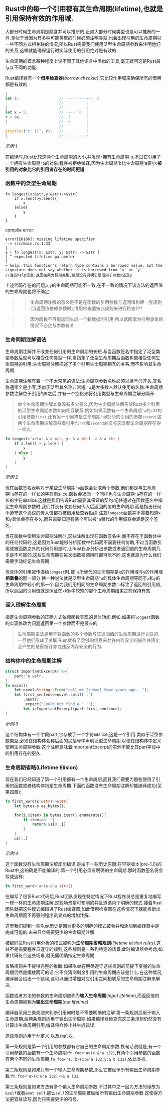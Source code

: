 ## Rust中的每一个引用都有其生命周期(lifetime),也就是引用保持有效的作用域.

大部分时候生命周期是隐含并可以推断的,正如大部分时候类型也是可以推断的一样.类似于当因为有多种可能类型的时候必须注明类型,也会出现引用的生命周期以一些不同方式相关联的情况,所以Rust需要我们使用泛型生命周期参数来注明他们的关系,这样就能确保运行时实际使用的引用绝对是有效的.

生命周期的概念某种程度上说不同于其他语言中类似的工具,毫无疑问这是Rust最与众不同的功能.

Rust编译器有一个**借用检查器**(*borrow checker*),它比较作用域来确保所有的借用都是有效的.
```rust
{
let r;                  // ---------+-- 'a
                        //          |
{                       //          |
let x = 5;              // -+-- 'b  |
r = &x;                 //  |       |
}                       // -+       |
                        //          |
println!("r: {}", r);   //          |
}                       // ---------+
```
*示例:1*

在编译时,Rust比较这两个生命周期的大小,并发现`r`拥有生命周期`'a`,不过它引用了一个拥有生命周期`'b`的对象.程序被拒绝编译,因为生命周期'b比生命周期'a要小:**被引用的对象比它的引用者存在的时间更短**

### 函数中的泛型生命周期

```
fn longest(x:&str,y:&str)->&str{
    if x.len()>y.len(){
        x
    }else{
        y
    }
}
```
complie error:
```
error[E0106]: missing lifetime specifier
--> src/main.rs:1:33
|
1 | fn longest(x: &str, y: &str) -> &str {
| ^ expected lifetime parameter
|
= help: this function's return type contains a borrowed value, but the
signature does not say whether it is borrowed from `x` or `y`
//注意help信息:返回结果为引用类型,但是没有说明它是借用于参数x还是y
```
上述代码存在的问题,`x`,`y`的生命同期可能不一致,在不一致的情况下该方法的返回值的生命周期也将不确定.

>> 生命周期注解的意义是不是在函数的引用参数与返回值构建一套规则(当返回值依赖参数时),借用检查器按此规则来进行检查???

>> 因为函数不可能返回生成一个新数据的引用,所以返回值为引用类型的情况下必定与参数有关


### 生命同期注解语法
生命周期注解并不改变任何引用的生命周期的长短.与当函数签名中指定了泛型类型参数后就可以接受任何类型一样,当指定了泛型生命周期后函数也能接受任何生命周期的引用.生命周期注解描述了多个引用生命周期相互的关系,而不影响其生命周期.

生命周期注解有着一个不太常见的语法:生命周期参数名称必须以撇号(')开头,其名称通常全是小写,类似于泛型其名称非常短.`'a`是大多数人默认使用的名称.生命周期参数注解位于引用的&之后,并有一个空格来将引用类型与生命周期注解分隔开.


> 单个生命周期注解本身没有多少意义,因为生命周期注解告诉Rust多个引用的泛型生命周期参数如何相互联系.例如如果函数有一个生命周期`'a`的`i32`的引用参数`first`.还有另一个同样是生命周期`'a`的`i32`的引用的参数`second`.这两个生命周期注解意味着引用`first`和`second`必须与这泛型生命周期存在得一样久.

```rust
fn longest<'a>(x: &'a str, y: &'a str) -> &'a str {
    if x.len() > y.len() {
        x
    } else {
        y
    }
}
```
*示例:2*

现在函数签名表明对于某些生命周期`'a`函数会获取两个参数,他们都是与生命周期`'a`存在的一样长的字符串slice.函数会返回一个同样也与生命周期`'a`存在的一样长的字符串slice.这就是我们告诉Rust需要其保证的契约.记住通过在函数签名中指定生命周期参数时,我们并没有改变任何传入后返回的值的生命周期.而是指出任何不遵守这个协议的传入值都将被借用检查器拒绝.注意`longest`函数并不需要知道`x`和`y`具体会存在多久,而只需要知道有某个可以被`'a`替代的作用域将会满足这个签名.

当在函数中使用生命周期注解时,这些注解出现在函数签名中,而不存在于函数体中的任何代码的,这是因为Rust能够分析函数中代码而不需要任何协助,不过当函数引用或被函数之外的代码引用是时,让Rust自身分析出参数或者返回值的生命周期几乎是不可能的,这些生命周期在每次函数被调用时都可能不同,这也就是为什么我们需要手动标记生命周期.

当具体的引用被传递给`longest`时,被`'a`所替代的生命周期是`x`的作用域与`y`的作用域**相重叠**的那一部分.换一种说法就是泛型生命周期`'a`的具体生命周期等同于`x`和`y`的生命周期中较小的那一个.因为我们用相同的生命周期参数`'a`标注了返回的引用值,所以返回的引用值就是保证在`x`和`y`中较短的那个生命周期结束之前保持有效.


### 深入理解生命周期

指定生命周期参数的正确方式依赖函数实现的具体功能.例如,如果将`longest`函数的实现修改为问题返回第一个参数而不是最长的

> 生命周期语法是用于将函数的多个参数与其返回值的生命周期进行关联的.一旦他们形成了关联.Rust就有了足够的信息来允许内存安全的操作并阻止会产生的悬垂指针亦或违反内存安全的行为.


### 结构体中的生命周期注解

```rust
struct ImportantExcerpt<'a>{
    part:'a &str,
}
fn main(){
    let novel=String::From("call me Ishmael.Some years ago...");
    let first_sentence=novel.split('.')
        .next()
        .expect("Could not find a '.'");
        let i=ImportantExcerpt{part:first_sentence};
}
```
*示例:3*

这个结构体有一个字段part,它存放了一个字符串slice,这是一个引用.类似于泛型参数类型,必须在结构体名称后面的尖括号中声明泛型生命周期,以便在结构体中定义使用生命周期参数.这个注解意味着ImportantExcerpt的实例不能比其part字段中的引用存在的更久.


### 生命周期省略(Lifetime Elision)

现在我们已经知道了第一个引用都有一个生命周期,而且我们需要为那些使用了引用的函数或者结构体指定生命周期.下面的函数没有生命周期注解却能编译成功(见第四章):
```rust
fn first_word(s:&str)->&str{
    let bytes=s.as_bytes();

    for(i,&item) in bytes.iter().enumerate(){
        if item==b' '{
            return &s[0..i]
        }
    }
    &s[..]
}
```
*示例:4*

这个函数没有生命周期注解却能编译,是由于一些历史原因:在早期版本(pre-1.0)的Rust中,这的确是不能编译的.第一个引用必须有明确的生命周期.那时函数签名将会写成这样:
```rust
fn first_word<'a>(s:&'a str){}
```
在编写了很多Rust代码后,Rust团队发现在特定情况下Rust程序员总是重复地编写一模一样的生命周期注解.这些场景是可预测的并且遵循内个明确的模式.接着Rust团队就把这些模式编码进了Rust编译器,如此借用检查器在这些情况下就能推断出生命周期而不再强制程序员显式的增加注解.

这里我们提到一些Rust历史是因为更多的明确的模式被合并和添加到编译器中是完成可能的.未来只会需要更少的生命周期注解.

被编码进Rust引用分析的模式被称为**生命周期省略规则**(*lifetime elision rules*).这并不是需要程序员遵守的规则;这些规则是一系列特定的场景,此时编译器会考虑,如果代码符合这些场景,就无需明确指定生命周期.

省略规则并不提供完整的推断:如果Rust在明确遵守这些规则的前提下变量的生命周期仍然是模棱两可的话,它不会猜测剩余引用的生命周期应该是什么.在这种情况,编译器会给出一个错误,这可以通过增加对应引用之间相联系的生命周期注解来解决.


函数或者方法的参数的生命周期被称为**输入生命周期**(*input lifetime*),而返回值的生命周期被称为**输出生命周期**(*out lifetime*).

编译器采用三条规则来判断引用何时是不需要明确的注解.第一条规则适用于输入生命周期,后两条规则适用于输出生命周期.如果编译器检查完这三条规则仍然没有计算出生命周期引用,编译将会停止并生成错误.

这些规则适用于`fn`定义,以及`impl`块.

第一条规则是第一个引用的参数都有它自己的生命周期参数.换句话说就是,有一个引用参数的函数有一个生命周期:`fn foo<'a>(x:&'a i32)`,有两个引用参数的函数有两个不同的生命周期,`fn foo<'a,'b>(x:&'a i32,y:&'b i32)`,依此类推.

第二条规则是如果只有一个输入生命周期参数,那么它被赋予所有输出生命周期参数:`fn foo<'a>(x:&'a i32)->&'a i32`.

第三条规则是如果方法有多个输入生命周期参数,不过其中之一因为方法的缘故为`&self`或者`&mut self`,那么`self`的生命周期被赋给所有输出生命周期参数.这使得方法更容易读写,因为只需要更少的符号.








